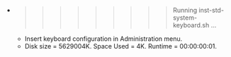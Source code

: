 * >>>>>>>>> Running inst-std-system-keyboard.sh ...
  * Insert keyboard configuration in Administration menu.
  * Disk size = 5629004K. Space Used = 4K. Runtime = 00:00:00:01.
